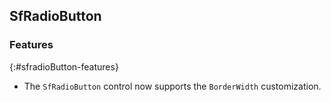 ## SfRadioButton 

### Features
{:#sfradioButton-features}

* The `SfRadioButton` control now supports the `BorderWidth` customization.